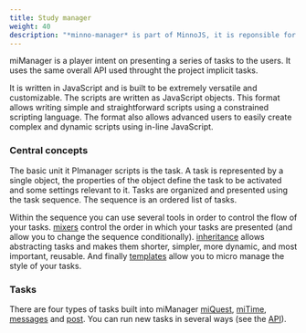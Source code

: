 ```yaml
---
title: Study manager
weight: 40
description: "*minno-manager* is part of MinnoJS, it is reponsible for orchestrating multiple tasks within a single experiment."
---
```


miManager is a player intent on presenting a series of tasks to the users. It uses the same overall API used throught the project implicit tasks.

It is written in JavaScript and is built to be extremely versatile and customizable. 
The scripts are written as JavaScript objects. 
This format allows writing simple and straightforward scripts using a constrained scripting language.
The format also allows advanced users to easily create complex and dynamic scripts using in-line JavaScript.

### Central concepts

The basic unit it PImanager scripts is the task.
A task is represented by a single object, the properties of the object define the task to be activated and some settings relevant to it.
Tasks are organized and presented using the task sequence.
The sequence is an ordered list of tasks.

Within the sequence you can use several tools in order to control the flow of your tasks.
[mixers](../basics/sequencer.html#mixer) control the order in which your tasks are presented (and allow you to change the sequence conditionally).
[inheritance](../basics/sequencer.html#inheritance) allows abstracting tasks and makes them shorter, simpler, more dynamic, and most important, reusable.
And finally [templates](../basics/sequencer.html#templates) allow you to micro manage the style of your tasks.

### Tasks
There are four types of tasks built into miManager [miQuest](../quest/overview.html), [miTime](/mino-time/0.3/tutorials/overview.html), [messages](messages.html) and [post](post.html).
You can run new tasks in several ways (see the [API](API.html#tasks)).
